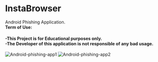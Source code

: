 # InstaBrowser
Android Phishing Application.<br/>
<b>Term of Use:</b><br/>
<h4>-This Project is for Educational purposes only.<br/>
  -The Developer of this application is not responsible of any bad usage.</h4>

![Android-phishing-app1](https://user-images.githubusercontent.com/47100747/112440719-43e30a00-8d68-11eb-803f-25dceee5e384.jpg)
![Android-phishing-app2](https://user-images.githubusercontent.com/47100747/112440756-4cd3db80-8d68-11eb-88a2-61595b2c9eab.jpg)



